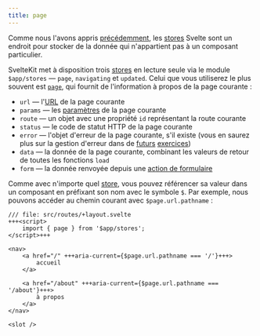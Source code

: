 ```yaml
---
title: page
---
```


Comme nous l'avons appris [précédemment](writable-stores), les <span class="vo">[stores](SVELTE_SITE_URL/docs/sveltejs#store)</span> Svelte sont un endroit pour stocker de la donnée qui n'appartient pas à un composant particulier.

SvelteKit met à disposition trois <span class="vo">[stores](SVELTE_SITE_URL/docs/sveltejs#store)</span> en lecture seule via le module `$app/stores` — `page`, `navigating` et `updated`. Celui que vous utiliserez le plus souvent est [`page`](KIT_SITE_URL/docs/types#public-types-page), qui fournit de l'information à propos de la page courante :

* `url` — l'[URL](https://developer.mozilla.org/fr/docs/Web/API/URL) de la page courante
* `params` — les [paramètres](params) de la page courante
* `route` — un objet avec une propriété `id` représentant la route courante
* `status` — le code de statut HTTP de la page courante
* `error` — l'objet d'erreur de la page courante, s'il existe (vous en saurez plus sur la gestion d'erreur dans de [futurs](error-basics) [exercices](handleerror))
* `data` — la donnée de la page courante, combinant les valeurs de retour de toutes les fonctions `load`
* `form` — la donnée renvoyée depuis une [action de formulaire](the-form-element)

Comme avec n'importe quel <span class="vo">[store](SVELTE_SITE_URL/docs/sveltejs#store)</span>, vous pouvez référencer sa valeur dans un composant en préfixant son nom avec le symbole `$`. Par exemple, nous pouvons accéder au chemin courant avec `$page.url.pathname` :

```svelte
/// file: src/routes/+layout.svelte
+++<script>
	import { page } from '$app/stores';
</script>+++

<nav>
	<a href="/" +++aria-current={$page.url.pathname === '/'}+++>
		accueil
	</a>

	<a href="/about" +++aria-current={$page.url.pathname === '/about'}+++>
		à propos
	</a>
</nav>

<slot />
```
